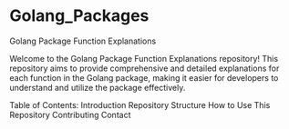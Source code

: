 # Golang_Packages
Golang Package Function Explanations 


Welcome to the Golang Package Function Explanations repository! 
This repository aims to provide comprehensive and detailed explanations for each function in the Golang package, making it easier for developers to understand and utilize the package effectively.

Table of Contents:
Introduction
Repository Structure
How to Use This Repository
Contributing
Contact

